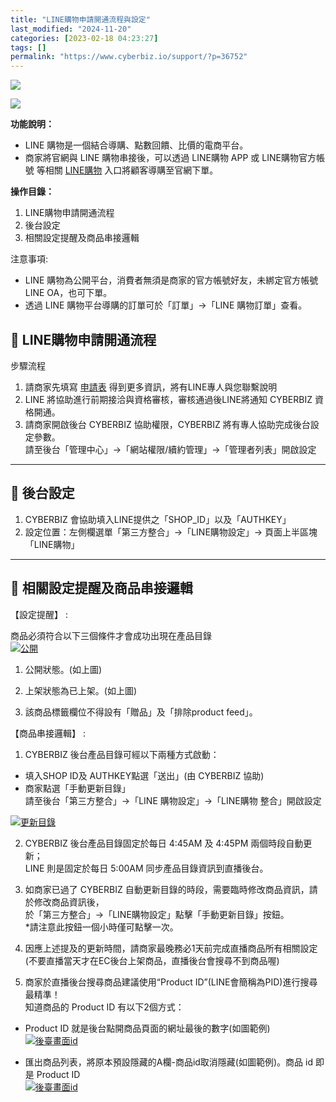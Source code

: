 ```yaml
---
title: "LINE購物申請開通流程與設定"
last_modified: "2024-11-20"
categories: [2023-02-18 04:23:27]
tags: []
permalink: "https://www.cyberbiz.io/support/?p=36752"
---
```


![](https://www.cyberbiz.io/support/wp-content/uploads/適用站別.png)

[![](https://www.cyberbiz.io/support/wp-content/uploads/台灣站.png)](https://www.cyberbiz.io/support/?page_id=2490)

**功能說明：**  

* LINE 購物是一個結合導購、點數回饋、比價的電商平台。
* 商家將官網與 LINE 購物串接後，可以透過 LINE購物 APP 或 LINE購物官方帳號 等相關 [LINE購物](https://buy.line.me/) 入口將顧客導購至官網下單。

**操作目錄：**

1. LINE購物申請開通流程
2. 後台設定
3. 相關設定提醒及商品串接邏輯

注意事項:  

* LINE 購物為公開平台，消費者無須是商家的官方帳號好友，未綁定官方帳號 LINE OA，也可下單。
* 透過 LINE 購物平台導購的訂單可於「訂單」→「LINE 購物訂單」查看。



## 📌 LINE購物申請開通流程



步驟流程

1. 請商家先填寫 [申請表](https://docs.google.com/forms/d/e/1FAIpQLSf2F5219f8fivQENXvXOjCSZsO78NLYF9gwvkqdqy5wGoI4FQ/viewform) 得到更多資訊，將有LINE專人與您聯繫說明
2. LINE 將協助進行前期接洽與資格審核，審核通過後LINE將通知 CYBERBIZ 資格開通。
3. 請商家開啟後台 CYBERBIZ 協助權限，CYBERBIZ 將有專人協助完成後台設定參數。  
請至後台「管理中心」→「網站權限/續約管理」→「管理者列表」開啟設定



* * *

## 📌 後台設定



1. CYBERBIZ 會協助填入LINE提供之「SHOP_ID」以及「AUTHKEY」
2. 設定位置：左側欄選單「第三方整合」→「LINE購物設定」→ 頁面上半區塊「LINE購物」


* * *

## 📌 相關設定提醒及商品串接邏輯



【設定提醒】 :  

商品必須符合以下三個條件才會成功出現在產品目錄  
[![公開](https://www.cyberbiz.io/support/wp-content/uploads/LINE直播申請開通流程與設定03-1.png)](https://www.cyberbiz.io/support/wp-content/uploads/LINE直播申請開通流程與設定03-1.png)

1. 公開狀態。(如上圖)  

2. 上架狀態為已上架。(如上圖) 
3. 該商品標籤欄位不得設有「贈品」及「排除product feed」。 


【商品串接邏輯】 :  


1. CYBERBIZ 後台產品目錄可經以下兩種方式啟動： 
* 填入SHOP ID及 AUTHKEY點選「送出」(由 CYBERBIZ 協助)
* 商家點選「手動更新目錄」  
請至後台「第三方整合」→「LINE 購物設定」→「LINE購物 整合」開啟設定

[![更新目錄](https://www.cyberbiz.io/support/wp-content/uploads/LINE購物申請開通流程與設定01.png)](https://www.cyberbiz.io/support/wp-content/uploads/LINE購物申請開通流程與設定01.png)

2. CYBERBIZ 後台產品目錄固定於每日 4:45AM 及 4:45PM 兩個時段自動更新；  
LINE 則是固定於每日 5:00AM 同步產品目錄資訊到直播後台。



3. 如商家已過了 CYBERBIZ 自動更新目錄的時段，需要臨時修改商品資訊，請於修改商品資訊後，  
於「第三方整合」→「LINE購物設定」點擊「手動更新目錄」按鈕。  
*請注意此按鈕一個小時僅可點擊一次。


4. 因應上述提及的更新時間，請商家最晚務必1天前完成直播商品所有相關設定(不要直播當天才在EC後台上架商品，直播後台會搜尋不到商品喔) 


5. 商家於直播後台搜尋商品建議使用“Product ID”(LINE會簡稱為PID)進行搜尋最精準！  
知道商品的 Product ID 有以下2個方式：  


* Product ID 就是後台點開商品頁面的網址最後的數字(如圖範例)  
[![後臺畫面id](https://www.cyberbiz.io/support/wp-content/uploads/LINE直播申請開通流程與設定03.png)](https://www.cyberbiz.io/support/wp-content/uploads/LINE直播申請開通流程與設定03.png)



* 匯出商品列表，將原本預設隱藏的A欄-商品id取消隱藏(如圖範例)。商品 id 即是 Product ID  
[![後臺畫面id](https://www.cyberbiz.io/support/wp-content/uploads/LINE直播申請開通流程與設定04.png)](https://www.cyberbiz.io/support/wp-content/uploads/LINE直播申請開通流程與設定04.png)




